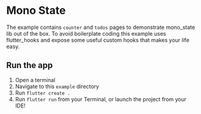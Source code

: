 # Mono State

The example contains `counter` and `todos` pages to demonstrate mono_state lib
out of the box. To avoid boilerplate coding this example uses flutter_hooks and
expose some useful custom hooks that makes your life easy.

## Run the app

1. Open a terminal
2. Navigate to this `example` directory
3. Run `flutter create .`
4. Run `flutter run` from your Terminal, or launch the project from your IDE!
